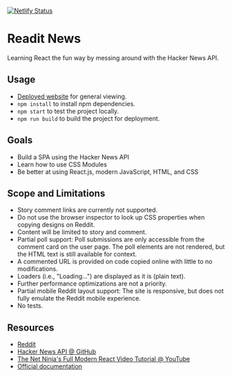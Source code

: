 [![Netlify Status](https://api.netlify.com/api/v1/badges/00c5321b-5f80-4c09-84a1-417a890f1687/deploy-status)](https://hn.rendo.ca/)

# Readit News

Learning React the fun way by messing around with the Hacker News API. 

## Usage

- [Deployed website](https://hn.rendo.ca/) for general viewing.
- `npm install` to install npm dependencies.
- `npm start` to test the project locally.
- `npm run build` to build the project for deployment.

## Goals

- Build a SPA using the Hacker News API
- Learn how to use CSS Modules
- Be better at using React.js, modern JavaScript, HTML, and CSS

## Scope and Limitations

- Story comment links are currently not supported.
- Do not use the browser inspector to look up CSS properties when copying designs on Reddit.
- Content will be limited to story and comment. 
- Partial poll support: Poll submissions are only accessible from the comment card on the user page. The poll elements are not rendered, but the HTML text is still available for context.
- A commented URL is provided on code copied online with little to no modifications.
- Loaders (i.e., "Loading...") are displayed as it is (plain text).
- Further performance optimizations are not a priority.
- Partial mobile Reddit layout support: The site is responsive, but does not fully emulate the Reddit mobile experience.
- No tests.

## Resources

- [Reddit](https://www.reddit.com)
- [Hacker News API @ GitHub](https://github.com/HackerNews/API)
- [The Net Ninja's Full Modern React Video Tutorial @ YouTube](https://www.youtube.com/playlist?list=PL4cUxeGkcC9gZD-Tvwfod2gaISzfRiP9d)
- [Official documentation](https://reactjs.org/)